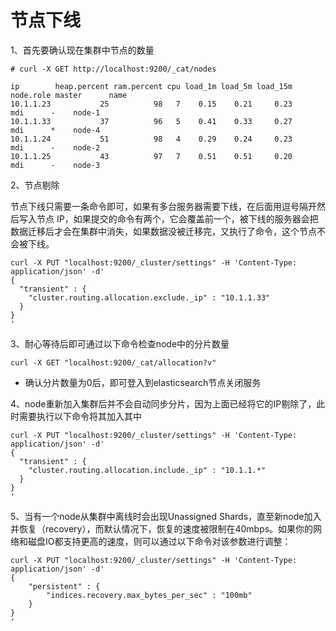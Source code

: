 # 节点下线

1、首先要确认现在集群中节点的数量
```
# curl -X GET http://localhost:9200/_cat/nodes

ip        heap.percent ram.percent cpu load_1m load_5m load_15m node.role master      name
10.1.1.23           25          98   7    0.15    0.21     0.23       mdi      -    node-1
10.1.1.33           37          96   5    0.41    0.33     0.27       mdi      *    node-4
10.1.1.24           51          98   4    0.29    0.24     0.23       mdi      -    node-2
10.1.1.25           43          97   7    0.51    0.51     0.20       mdi      -    node-3
```

2、节点剔除

节点下线只需要一条命令即可，如果有多台服务器需要下线，在后面用逗号隔开然后写入节点 IP，如果提交的命令有两个，它会覆盖前一个，被下线的服务器会把数据迁移后才会在集群中消失，如果数据没被迁移完，又执行了命令，这个节点不会被下线。
```
curl -X PUT "localhost:9200/_cluster/settings" -H 'Content-Type: application/json' -d'
{
  "transient" : {
    "cluster.routing.allocation.exclude._ip" : "10.1.1.33"
  }
}
'
```

3、耐心等待后即可通过以下命令检查node中的分片数量
```
curl -X GET "localhost:9200/_cat/allocation?v"
```
- 确认分片数量为0后，即可登入到elasticsearch节点关闭服务

4、node重新加入集群后并不会自动同步分片，因为上面已经将它的IP剔除了，此时需要执行以下命令将其加入其中
```
curl -X PUT "localhost:9200/_cluster/settings" -H 'Content-Type: application/json' -d'
{
  "transient" : {
    "cluster.routing.allocation.include._ip" : "10.1.1.*"
  }
}
'
```

5、当有一个node从集群中离线时会出现Unassigned Shards，直至新node加入并恢复（recovery），而默认情况下，恢复的速度被限制在40mbps。如果你的网络和磁盘IO都支持更高的速度，则可以通过以下命令对该参数进行调整：
```
curl -X PUT "localhost:9200/_cluster/settings" -H 'Content-Type: application/json' -d'
{
    "persistent" : {
        "indices.recovery.max_bytes_per_sec" : "100mb"
    }
}
'
```
